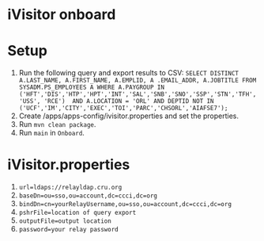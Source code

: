 # iVisitor onboard

# Setup
1. Run the following query and export results to CSV: `SELECT DISTINCT A.LAST_NAME, A.FIRST_NAME, A.EMPLID, A
.EMAIL_ADDR, A.JOBTITLE
FROM SYSADM.PS_EMPLOYEES A
WHERE A.PAYGROUP IN ('HFT','DIS','HTP','HPT','INT','SAL','SNB','SNO','SSP','STN','TFH','USS', 'RCE') 
AND A.LOCATION = 'ORL' AND DEPTID NOT IN ('UCF','IM','CITY','EXEC','TOI','PARC','CHSORL','AIAFSE7');`
2. Create /apps/apps-config/ivisitor.properties and set the properties.
3. Run `mvn clean package`.
4. Run `main` in `Onboard`.

# iVisitor.properties
1. `url=ldaps://relayldap.cru.org`
2. `baseDn=ou=sso,ou=account,dc=ccci,dc=org`
3. `bindDn=cn=yourRelayUsername,ou=sso,ou=account,dc=ccci,dc=org`
4. `pshrFile=location of query export`
5. `outputFile=output location`
6. `password=your relay password`